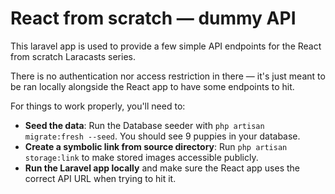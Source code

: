 # React from scratch — dummy API

This laravel app is used to provide a few simple API endpoints for the React from scratch Laracasts series.

There is no authentication nor access restriction in there — it's just meant to be ran locally alongside the React app to have some endpoints to hit.

For things to work properly, you'll need to:

-   **Seed the data**: Run the Database seeder with `php artisan migrate:fresh --seed`. You should see 9 puppies in your database.
-   **Create a symbolic link from source directory**: Run `php artisan storage:link` to make stored images accessible publicly.
-   **Run the Laravel app locally** and make sure the React app uses the correct API URL when trying to hit it.
